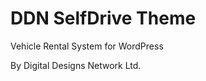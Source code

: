 DDN SelfDrive Theme
  ==============
Vehicle Rental System for WordPress

By Digital Designs Network Ltd.

